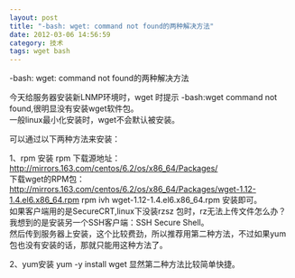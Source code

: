 ```yaml
---
layout: post
title: "-bash: wget: command not found的两种解决方法"
date: 2012-03-06 14:56:59
category: 技术
tags: wget bash
---
```



 -bash: wget: command not found的两种解决方法

今天给服务器安装新LNMP环境时，wget 时提示 -bash:wget command not found,很明显没有安装wget软件包。  
一般linux最小化安装时，wget不会默认被安装。  

可以通过以下两种方法来安装：
  
1、rpm 安装 
rpm 下载源地址：<http://mirrors.163.com/centos/6.2/os/x86_64/Packages/>   
下载wget的RPM包：http://mirrors.163.com/centos/6.2/os/x86_64/Packages/wget-1.12-1.4.el6.x86_64.rpm rpm ivh wget-1.12-1.4.el6.x86_64.rpm 安装即可。   
如果客户端用的是SecureCRT,linux下没装rzsz 包时，rz无法上传文件怎么办？我想到的是安装另一个SSH客户端：SSH Secure Shell。  
然后传到服务器上安装，这个比较费劲，所以推荐用第二种方法，不过如果yum包也没有安装的话，那就只能用这种方法了。   

2、yum安装 yum -y install wget 显然第二种方法比较简单快捷。